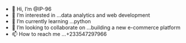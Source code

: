- 👋 Hi, I’m @IP-96
- 👀 I’m interested in ...data analytics and web development
- 🌱 I’m currently learning ...python
- 💞️ I’m looking to collaborate on ...building a new e-commerce platform
- 📫 How to reach me ...+233547297966

<!---
IP-96/IP-96 is a ✨ special ✨ repository because its `README.md` (this file) appears on your GitHub profile.
You can click the Preview link to take a look at your changes.
--->
